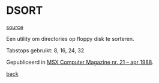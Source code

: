 # DSORT

[source](./DSORT.GEN.TXT)

Een utility om directories op floppy disk te sorteren.

Tabstops gebruikt: 8, 16, 24, 32

Gepubliceerd in 
[MSX Computer Magazine nr. 21 – apr 1988](https://msxcomputermagazine.nl/archief/mcm-21/).


[back](../README.md)

